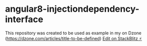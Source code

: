 # angular8-injectiondependency-interface
This repository was created to be used as example in my on Dzone (https://dzone.com/articles/title-to-be-defined)
[Edit on StackBlitz ⚡️](https://stackblitz.com/edit/angular8-injectiondependency-interface)
